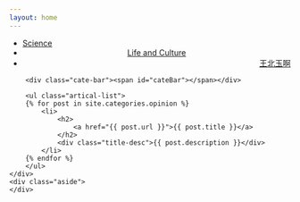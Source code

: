 ```yaml
---
layout: home
---
```


<div class="index-content opinion">
    <div class="section">
        <ul class="artical-cate">
            <li><a href="/"><span>Science</span></a></li>
            <li class="on" style="text-align:center"><a href="/opinion"><span>Life and Culture</span></a></li>
            <li style="text-align:right"><a href="/project"><span>王北玉啊</span></a></li>
        </ul>

        <div class="cate-bar"><span id="cateBar"></span></div>

        <ul class="artical-list">
        {% for post in site.categories.opinion %}
            <li>
                <h2>
                    <a href="{{ post.url }}">{{ post.title }}</a>
                </h2>
                <div class="title-desc">{{ post.description }}</div>
            </li>
        {% endfor %}
        </ul>
    </div>
    <div class="aside">
    </div>
</div>
